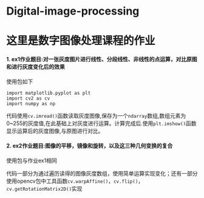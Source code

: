 # Digital-image-processing
# 这里是数字图像处理课程的作业
#### 1. ex1作业题目:对一张灰度图片进行线性、分段线性、非线性的点运算，对比原图和进行灰度变化后的效果
使用包如下
```
import matplotlib.pyplot as plt
import cv2 as cv
import numpy as np
```
代码使用```cv.imread()```函数读取灰度图像,保存为一个```ndarray```数组,数组元素为0~255的灰度值,在此基础上对灰度进行运算。计算完成后.使用```plt.imshow()```函数显示运算后的灰度图像,与原图进行对比。

#### 2. ex2作业题目:图像的平移，镜像和旋转，以及这三种几何变换的复合
使用包与作业ex1相同

代码一部分为通过遍历读得的图像灰度数组，使用简单运算实现变化；还有一部分使用opencv包中工具函数```cv.warpAffine()```，```cv.flip()```，```cv.getRotationMatrix2D()```实现